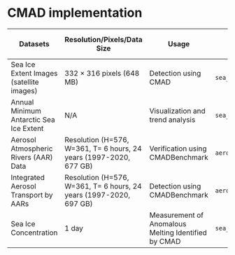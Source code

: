 # CMAD implementation

| **Datasets**                                            | **Resolution/Pixels/Data Size**                                           | **Usage**                                    | **Python Files**                    | **Downloading the Data Source**                  |
|---------------------------------------------------------|----------------------------------------------------------------------------|----------------------------------------------|-------------------------------------|-------------------------------------------------|
| Sea Ice Extent Images (satellite images)                | 332 × 316 pixels (648 MB)                                                  | Detection using CMAD                         | `sea_ice_detection.py`              | [NOAA Sea Ice Extent Images](https://noaadata.apps.nsidc.org/NOAA/G02135/south/daily/images/)  |
| Annual Minimum Antarctic Sea Ice Extent                 | N/A                                                                       | Visualization and trend analysis             | `sea_ice_analysis.py`               | [Understanding Climate: Antarctic Sea Ice Extent](https://www.climate.gov/news-features/understanding-climate/understanding-climate-antarctic-sea-ice-extent) |
| Aerosol Atmospheric Rivers (AAR) Data                   | Resolution (H=576, W=361, T= 6 hours, 24 years (1997-2020, 677 GB)         | Verification using CMADBenchmark             | `aerosol_river_verification.py`     | [Atmospheric Rivers Dataset](https://dataverse.ucla.edu/dataset.xhtml?persistentId=doi:10.25346/S6/CXO9PD)                       |
| Integrated Aerosol Transport by AARs                    | Resolution (H=576, W=361, T= 6 hours, 24 years (1997-2020, 697 GB)         | Detection using CMADBenchmark                | `aerosol_transport_detection.py`    | [MERRA-2 Dataset](https://gmao.gsfc.nasa.gov/reanalysis/MERRA-2/)                                  |
| Sea Ice Concentration                                   | 1 day                                                                      | Measurement of Anomalous Melting Identified by CMAD | `sea_ice_concentration_analysis.py` | [NSIDC Data Archives](https://nsidc.org/data/nsidc-0051/versions/2)                             |
